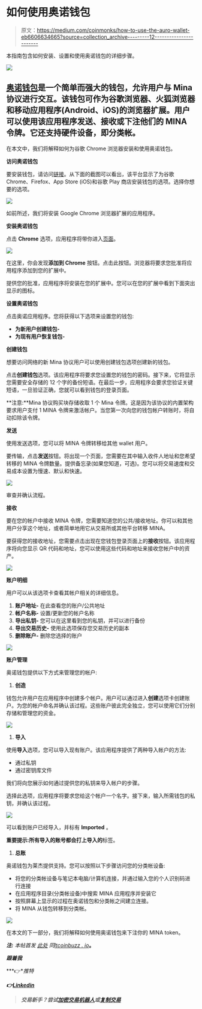 # 如何使用奥诺钱包

> 原文：<https://medium.com/coinmonks/how-to-use-the-auro-wallet-eb6606634665?source=collection_archive---------12----------------------->

本指南包含如何安装、设置和使用奥诺钱包的详细步骤。

![](img/07af812b7ca1ec9d75f7138bdf0b0803.png)

## [奥诺钱包](https://www.aurowallet.com/)是一个简单而强大的钱包，允许用户与 Mina 协议进行交互。该钱包可作为谷歌浏览器、火狐浏览器和移动应用程序(Android、iOS)的浏览器扩展。用户可以使用该应用程序发送、接收或下注他们的 MINA 令牌。它还支持硬件设备，即分类帐。

在本文中，我们将解释如何为谷歌 Chrome 浏览器安装和使用奥诺钱包。

**访问奥诺钱包**

要安装钱包，请访问[链接](https://www.aurowallet.com/)。从下面的截图可以看出，该平台显示了为谷歌 Chrome、Firefox、App Store (iOS)和谷歌 Play 商店安装钱包的选项。选择你想要的选项。

![](img/46b2ad7c551ff90532b8bca4a8eb2854.png)

如前所述，我们将安装 Google Chrome 浏览器扩展的应用程序。

**安装奥诺钱包**

点击 **Chrome** 选项，应用程序将带你进入[页面](https://chrome.google.com/webstore/detail/auro-walletmina-protocol/cnmamaachppnkjgnildpdmkaakejnhae)。

![](img/c93160524f021509489873c0767f7752.png)

在这里，你会发现**添加到 Chrome** 按钮。点击此按钮。浏览器将要求您批准将应用程序添加到您的扩展中。

提供您的批准，应用程序将安装在您的扩展中。您可以在您的扩展中看到下面突出显示的图标。

**设置奥诺钱包**

点击奥诺应用程序。您将获得以下选项来设置您的钱包:

*   **为新用户创建钱包-**
*   **为现有用户恢复钱包-**

**创建钱包**

想要访问网络的新 Mina 协议用户可以使用创建钱包选项创建新的钱包。

点击**创建钱包**选项。该应用程序将要求您设置您的钱包的密码。接下来，它将显示您需要安全存储的 12 个字的备份短语。在最后一步，应用程序会要求您验证关键短语，一旦验证正确，您就可以看到钱包的登录页面。

**注意:**Mina 协议购买块存储收取 1 个 Mina 令牌。这是因为该协议的内置架构要求用户支付 1 MINA 令牌来激活帐户。当您第一次向您的钱包帐户转账时，将自动扣除该令牌。

**发送**

使用发送选项，您可以将 MINA 令牌转移给其他 wallet 用户。

要传输，点击**发送**按钮。将出现一个页面，您需要在其中输入收件人地址和您希望转移的 MINA 令牌数量。提供备忘录(如果您知道，可选)。您可以将交易速度和交易成本设置为慢速、默认和快速。

![](img/ac390628fd7658164088b77d7b9c44af.png)

审查并确认流程。

**接收**

要在您的帐户中接收 MINA 令牌，您需要知道您的公共/接收地址。你可以和其他用户分享这个地址，或者简单地用它从交易所或其他平台转移 MINA。

要获得您的接收地址，您需要点击出现在您钱包登录页面上的**接收**按钮。该应用程序将向您显示 QR 代码和地址，您可以使用这些代码和地址来接收您帐户中的资产。

![](img/65fa7d42772c55a12a41aab5451cad9a.png)

**账户明细**

用户可以从该选项卡查看其帐户相关的详细信息。

1.  **账户地址-** 在此查看您的账户/公共地址
2.  **帐户名称-** 设置/更新您的帐户名称
3.  **导出私钥-** 您可以在这里看到您的私钥，并可以进行备份
4.  **导出交易历史-** 使用此选项保存您交易历史的副本
5.  **删除账户-** 删除您选择的账户

![](img/7330d25431cbba0df1cd02e08c5cf170.png)

**账户管理**

奥诺钱包提供以下方式来管理您的帐户:

1.  **创造**

钱包允许用户在应用程序中创建多个帐户。用户可以通过进入**创建**选项卡创建账户。为您的帐户命名并确认该过程。这些账户彼此完全独立，您可以使用它们分别存储和管理您的资金。

![](img/97ac6719237c3ed97e9f2b3099856de7.png)

1.  **导入**

使用**导入**选项，您可以导入现有账户。该应用程序提供了两种导入帐户的方法:

*   通过私钥
*   通过密钥库文件

我们将向您展示如何通过提供您的私钥来导入帐户的步骤。

选择此选项，应用程序将要求您给这个帐户一个名字。接下来，输入所需钱包的私钥，并确认该过程。

![](img/713e08e529c53b0c87343d3f1a27de60.png)

可以看到账户已经导入，并标有 **Imported** 。

**重要提示:**所有导入的账号都会打上**导入的**标签。

1.  **总账**

奥诺钱包为莱杰提供支持。您可以按照以下步骤访问您的分类帐设备:

*   将您的分类帐设备与笔记本电脑/计算机连接，并通过输入您的个人识别码进行连接
*   在应用程序目录(分类帐设备)中搜索 MINA 应用程序并安装它
*   按照屏幕上显示的过程在奥诺钱包和分类帐之间建立连接。
*   将 MINA 从钱包转移到分类帐。

![](img/f8521a685c9661b1b6bc8e6a61a857e6.png)

在本文的下一部分，我们将解释如何使用奥诺钱包来下注你的 MINA token。

***注:*** *本帖首发* [*此处*](https://www.altcoinbuzz.io/bitcoin-and-crypto-guide/how-to-use-the-auro-wallet/) *同*[*ltcoinbuzz . io*](https://www.altcoinbuzz.io/)**。**

***跟着我***

***👉**推特*

***👉**[**Linkedin**](https://www.linkedin.com/in/ruma-das-a1439320/)*

> ***交易新手？尝试[加密交易机器人](/coinmonks/crypto-trading-bot-c2ffce8acb2a)或[复制交易](/coinmonks/top-10-crypto-copy-trading-platforms-for-beginners-d0c37c7d698c)***